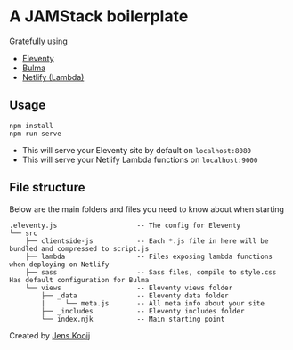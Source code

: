 # A JAMStack boilerplate
Gratefully using 
- [Eleventy](https://11ty.dev)
- [Bulma](https://bulma.io)
- [Netlify (Lambda)](https://netlify.com)


## Usage
```
npm install
npm run serve
```
- This will serve your Eleventy site by default on `localhost:8080`
- This will serve your Netlify Lambda functions on `localhost:9000`


## File structure

Below are the main folders and files you need to know about when starting

```
.eleventy.js                    -- The config for Eleventy
└── src
    ├── clientside-js           -- Each *.js file in here will be bundled and compressed to script.js
    ├── lambda                  -- Files exposing lambda functions when deploying on Netlify 
    ├── sass                    -- Sass files, compile to style.css Has default configuration for Bulma
    └── views                   -- Eleventy views folder
        ├── _data               -- Eleventy data folder 
        |     └── meta.js       -- All meta info about your site 
        ├── _includes           -- Eleventy includes folder
        └── index.njk           -- Main starting point
```

Created by [Jens Kooij](https://jenskooij.nl)